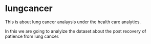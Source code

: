 # lungcancer
This is about lung cancer analaysis under the health care analytics.

In this we are going to analyize the dataset about the post recovery of patience from lung cancer. 

